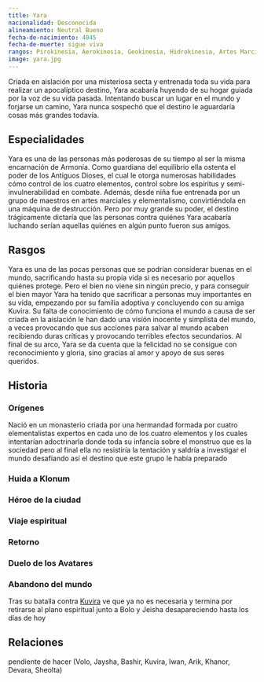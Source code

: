 ```yaml
---
title: Yara
nacionalidad: Desconocida
alineamiento: Neutral Bueno
fecha-de-nacimiento: 4045
fecha-de-muerte: sigue viva
rangos: Pirokinesia, Aerokinesia, Geokinesia, Hidrokinesia, Artes Marciales, Elementalismo avanzado (Relámpago), Plantilla Avatar
image: yara.jpg
---
```


Criada en aislación por una misteriosa secta y entrenada toda su vida para realizar un apocalíptico destino, Yara acabaría huyendo de su hogar guiada por la voz de su vida pasada. Intentando buscar un lugar en el mundo y forjarse un camino, Yara nunca sospechó que el destino le aguardaría cosas más grandes todavía.

## Especialidades

Yara es una de las personas más poderosas de su tiempo al ser la misma encarnación de Armonía. Como guardiana del equilibrio ella ostenta el poder de los Antiguos Dioses, el cual le otorga numerosas habilidades cómo control de los cuatro elementos, control sobre los espíritus y semi-invulnerabilidad en combate. Además, desde niña fue entrenada por un grupo de maestros en artes marciales y elementalismo, convirtiéndola en una máquina de destrucción. Pero por muy grande su poder, el destino trágicamente dictaría que las personas contra quiénes Yara acabaría luchando serían aquellas quiénes en algún punto fueron sus amigos.

## Rasgos

Yara es una de las pocas personas que se podrían considerar buenas en el mundo, sacrificando hasta su propia vida si es necesario por aquellos quiénes protege. Pero el bien no viene sin ningún precio, y para conseguir el bien mayor Yara ha tenido que sacrificar a personas muy importantes en su vida, empezando por su familia adoptiva y concluyendo con su amiga Kuvira. Su falta de conocimiento de cómo funciona el mundo a causa de ser criada en la aislación le han dado una visión inocente y simplista del mundo, a veces provocando que sus acciones para salvar al mundo acaben recibiendo duras críticas y provocando terribles efectos secundarios. Al final de su arco, Yara se da cuenta que la felicidad no se consigue con reconocimiento y gloria, sino gracias al amor y apoyo de sus seres queridos. 

## Historia

### Orígenes

Nació en un monasterio criada por una hermandad formada por cuatro elementalistas expertos en cada uno de los cuatro elementos y los cuales intentarían adoctrinarla donde toda su infancia sobre el monstruo que es la sociedad pero al final ella no resistiría la tentación y saldría a investigar el mundo desafiando así el destino que este grupo le había preparado

### Huida a Klonum

### Héroe de la ciudad

### Viaje espiritual

### Retorno

### Duelo de los Avatares

### Abandono del mundo

Tras su batalla contra [Kuvira](kuvira.md) ve que ya no es necesaria y termina por retirarse al plano espiritual junto a Bolo y Jeisha desapareciendo hasta los días de hoy

## Relaciones

pendiente de hacer (Volo, Jaysha, Bashir, Kuvira, Iwan, Arik, Khanor, Devara, Sheolta)